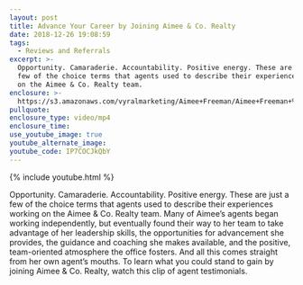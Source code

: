 ```yaml
---
layout: post
title: Advance Your Career by Joining Aimee & Co. Realty
date: 2018-12-26 19:08:59
tags:
  - Reviews and Referrals
excerpt: >-
  Opportunity. Camaraderie. Accountability. Positive energy. These are just a
  few of the choice terms that agents used to describe their experiences working
  on the Aimee & Co. Realty team.
enclosure: >-
  https://s3.amazonaws.com/vyralmarketing/Aimee+Freeman/Aimee+Freeman+%26+Co.+_+Advance+Your+Career+by+Joining+Aimee+%26+Co.+Realty.mp4
pullquote:
enclosure_type: video/mp4
enclosure_time:
use_youtube_image: true
youtube_alternate_image:
youtube_code: IP7COCJkQbY
---
```


{% include youtube.html %}

Opportunity. Camaraderie. Accountability. Positive energy. These are just a few of the choice terms that agents used to describe their experiences working on the Aimee & Co. Realty team. Many of Aimee’s agents began working independently, but eventually found their way to her team to take advantage of her leadership skills, the opportunities for advancement she provides, the guidance and coaching she makes available, and the positive, team-oriented atmosphere the office fosters. And all this comes straight from her own agent’s mouths. To learn what you could stand to gain by joining Aimee & Co. Realty, watch this clip of agent testimonials.